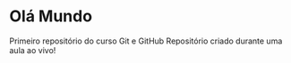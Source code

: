 # Olá Mundo
 Primeiro repositório do curso Git e GitHub
 Repositório criado durante uma aula ao vivo!
 
